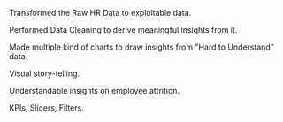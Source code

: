 Transformed the Raw HR Data to exploitable data.  

Performed Data Cleaning to derive meaningful insights from it.  

Made multiple kind of charts to draw insights from "Hard to Understand" data.  

Visual story-telling.  

Understandable insights on employee attrition.  

KPIs, Slicers, Filters.  

